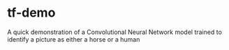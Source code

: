 # tf-demo

A quick demonstration of a Convolutional Neural Network model trained to identify a picture as either a horse or a human
